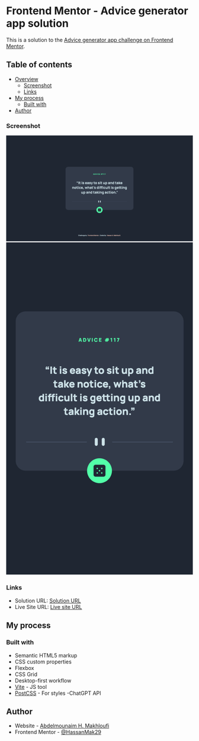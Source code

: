 # Frontend Mentor - Advice generator app solution

This is a solution to the [Advice generator app challenge on Frontend Mentor](https://www.frontendmentor.io/challenges/advice-generator-app-QdUG-13db).

## Table of contents

- [Overview](#overview)
  - [Screenshot](#screenshot)
  - [Links](#links)
- [My process](#my-process)
  - [Built with](#built-with)
- [Author](#author)

### Screenshot

![](./screenshots/screenshot.jpg)
![](./screenshots/screenshot-mobile.jpg)

### Links

- Solution URL: [Solution URL](https://github.com/HassanMak29/frontend-mentor-advice-generator-app)
- Live Site URL: [Live site URL](https://frontend-mentor-advice-giver-hassan.netlify.app/)

## My process

### Built with

- Semantic HTML5 markup
- CSS custom properties
- Flexbox
- CSS Grid
- Desktop-first workflow
- [Vite](https://vitejs.dev/) - JS tool
- [PostCSS](https://postcss.org/) - For styles
  -ChatGPT API

## Author

- Website - [Abdelmounaim H. Makhloufi](https://www.makhloufi.me)
- Frontend Mentor - [@HassanMak29](https://www.frontendmentor.io/profile/HassanMak29)

